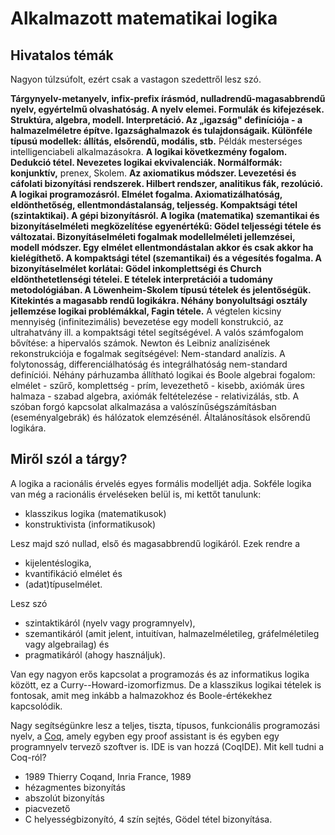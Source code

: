 #  Alkalmazott matematikai logika

## Hivatalos témák
Nagyon túlzsúfolt, ezért csak a vastagon szedettről lesz szó.

**Tárgynyelv-metanyelv, infix-prefix írásmód, nulladrendű-magasabbrendű nyelv, egyértelmű olvashatóság. A nyelv elemei. Formulák és kifejezések. Struktúra, algebra, modell. Interpretáció. Az „igazság" definíciója - a halmazelméletre építve. Igazsághalmazok és tulajdonságaik. Különféle típusú modellek: állítás, elsőrendű, modális, stb.** Példák mesterséges intelligenciabeli alkalmazásokra. **A logikai következmény fogalom. Dedukció tétel. Nevezetes logikai ekvivalenciák. Normálformák: konjunktív,** prenex, Skolem. **Az axiomatikus módszer. Levezetési és cáfolati bizonyítási rendszerek. Hilbert rendszer, analitikus fák, rezolúció. A logikai programozásról. Elmélet fogalma. Axiomatizálhatóság, eldönthetőség, ellentmondástalanság, teljesség. Kompaktsági tétel (szintaktikai). A gépi bizonyításról. A logika (matematika) szemantikai és bizonyításelméleti megközelítése egyenértékű: Gödel teljességi tétele és változatai. Bizonyításelméleti fogalmak modellelméleti jellemzései, modell módszer. Egy elmélet ellentmondástalan akkor és csak akkor ha kielégíthető. A kompaktsági tétel (szemantikai) és a végesítés fogalma. A bizonyításelmélet korlátai: Gödel inkomplettségi és Church eldönthetetlenségi tételei. E tételek interpretációi a tudomány metodológiában. A Löwenheim-Skolem típusú tételek és jelentőségük. Kitekintés a magasabb rendű logikákra. Néhány bonyolultsági osztály jellemzése logikai problémákkal, Fagin tétele.** A végtelen kicsiny mennyiség (infinitezimális) bevezetése egy modell konstrukció, az ultrahatvány ill. a kompaktsági tétel segítségével. A valós számfogalom bővítése: a hipervalós számok. Newton és Leibniz analízisének rekonstrukciója e fogalmak segítségével: Nem-standard analízis. A folytonosság, differenciálhatóság és integrálhatóság nem-standard definíciói. Néhány párhuzamba állítható logikai és Boole algebrai fogalom: elmélet - szűrő, komplettség - prím, levezethető - kisebb, axiómák üres halmaza - szabad algebra, axiómák feltételezése - relativizálás, stb. A szóban forgó kapcsolat alkalmazása a valószínűségszámításban (eseményalgebrák) és hálózatok elemzésénél. Általánosítások elsőrendű logikára.

## Miről szól a tárgy?

A logika a racionális érvelés egyes formális modelljét adja. Sokféle logika van még a racionális érveléseken belül is, mi kettőt tanulunk:

* klasszikus logika (matematikusok)
* konstruktivista (informatikusok) 

Lesz majd szó nullad, első és magasabbrendű logikáról. Ezek rendre a 

* kijelentéslogika,
* kvantifikáció elmélet és
* (adat)típuselmélet.

Lesz szó 

* szintaktikáról (nyelv vagy programnyelv),
* szemantikáról (amit jelent, intuitívan, halmazelméletileg, gráfelméletileg vagy algebrailag) és
* pragmatikáról (ahogy használjuk).

Van egy nagyon erős kapcsolat a programozás és az informatikus logika között, ez a Curry--Howard-izomorfizmus. De a klasszikus logikai tételek is fontosak, amit meg inkább a halmazokhoz és Boole-értékekhez kapcsolódik.

Nagy segítségünkre lesz a teljes, tiszta, típusos, funkcionális programozási nyelv, a [Coq](https://coq.inria.fr/), amely egyben egy proof assistant is és egyben egy programnyelv tervező szoftver is. IDE is van hozzá (CoqIDE). Mit kell tudni a Coq-ról?

* 1989 Thierry Coqand, Inria France, 1989
* hézagmentes bizonyítás
* abszolút bizonyítás
* piacvezető
* C helyességbizonyító, 4 szín sejtés, Gödel tétel bizonyítása. 




